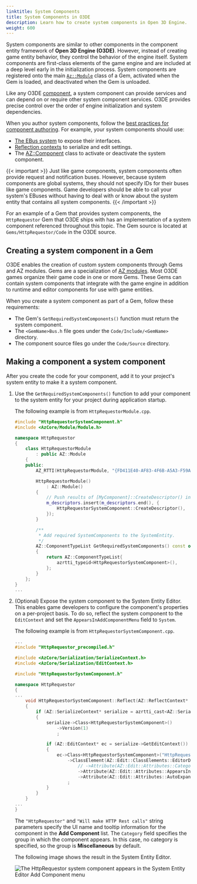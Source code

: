 ```yaml
---
linktitle: System Components
title: System Components in O3DE
description: Learn how to create system components in Open 3D Engine.
weight: 600
---
```


System components are similar to other components in the component entity framework of **Open 3D Engine (O3DE)**. However, instead of creating game entity behavior, they control the behavior of the engine itself. System components are first-class elements of the game engine and are included at a deep level early in the initialization process. System components are registered onto the main [`Az::Module`](/docs/api/frameworks/azcore/class_a_z_1_1_module.html) class of a Gem, activated when the Gem is loaded, and deactivated when the Gem is unloaded.

Like any O3DE [component](/docs/user-guide/programming/components/create-component/), a system component can provide services and can depend on or require other system component services. O3DE provides precise control over the order of engine initialization and system dependencies.

When you author system components, follow the [best practices for component authoring](/docs/user-guide/programming/components/entity-system-pg-components-ebuses-best-practices). For example, your system components should use:

* [The EBus system](/docs/user-guide/programming/messaging/ebus) to expose their interfaces.
* [Reflection contexts](/docs/user-guide/programming/components/reflection/) to serialize and edit settings.
* The [AZ::Component](/docs/api/frameworks/azcore/class_a_z_1_1_component.html) class to activate or deactivate the system component.

{{< important >}}
Just like game components, system components often provide request and notification buses. However, because system components are global systems, they should not specify IDs for their buses like game components. Game developers should be able to call your system's EBuses without having to deal with or know about the system entity that contains all system components.
{{< /important >}}

For an example of a Gem that provides system components, the `HttpRequestor` Gem that O3DE ships with has an implementation of a system component referenced throughout this topic. The Gem source is located at `Gems/HttpRequestor/Code` in the O3DE source.

## Creating a system component in a Gem

O3DE enables the creation of custom system components through Gems and AZ modules. Gems are a specialization of [AZ modules](/docs/user-guide/programming/gems/overview). Most O3DE games organize their game code in one or more Gems. These Gems can contain system components that integrate with the game engine in addition to runtime and editor components for use with game entities.

When you create a system component as part of a Gem, follow these requirements:

* The Gem's `GetRequiredSystemComponents()` function must return the system component.
* The `<GemName>Bus.h` file goes under the `Code/Include/<GemName>` directory.
* The component source files go under the `Code/Source` directory.

## Making a component a system component

After you create the code for your component, add it to your project's system entity to make it a system component.

1. Use the `GetRequiredSystemComponents()` function to add your component to the system entity for your project during application startup.

   The following example is from `HttpRequestorModule.cpp`.

   ```cpp
   #include "HttpRequestorSystemComponent.h"
   #include <AzCore/Module/Module.h>

   namespace HttpRequestor
   {
       class HttpRequestorModule
           : public AZ::Module
       {
       public:
           AZ_RTTI(HttpRequestorModule, "{FD411E40-AF83-4F6B-A5A3-F59AB71150BF}", AZ::Module);

           HttpRequestorModule()
               : AZ::Module()
           {
               // Push results of [MyComponent]::CreateDescriptor() into m_descriptors here.
               m_descriptors.insert(m_descriptors.end(), {
                   HttpRequestorSystemComponent::CreateDescriptor(),
               });
           }

           /**
            * Add required SystemComponents to the SystemEntity.
            */
           AZ::ComponentTypeList GetRequiredSystemComponents() const override
           {
               return AZ::ComponentTypeList{
                   azrtti_typeid<HttpRequestorSystemComponent>(),
               };
           }
       };
   }
   ...
   ```

1. (Optional) Expose the system component to the System Entity Editor. This enables game developers to configure the component's properties on a per-project basis. To do so, reflect the system component to the `EditContext` and set the `AppearsInAddComponentMenu` field to `System`.

   The following example is from `HttpRequestorSystemComponent.cpp`.

   ```cpp
   ...
   #include "HttpRequestor_precompiled.h"

   #include <AzCore/Serialization/SerializeContext.h>
   #include <AzCore/Serialization/EditContext.h>

   #include "HttpRequestorSystemComponent.h"

   namespace HttpRequestor
   {
   ...
       void HttpRequestorSystemComponent::Reflect(AZ::ReflectContext* context)
       {
           if (AZ::SerializeContext* serialize = azrtti_cast<AZ::SerializeContext*>(context))
           {
               serialize->Class<HttpRequestorSystemComponent>()
                   ->Version(1)
                   ;

               if (AZ::EditContext* ec = serialize->GetEditContext())
               {
                   ec->Class<HttpRequestorSystemComponent>("HttpRequestor", "Will make HTTP Rest calls")
                       ->ClassElement(AZ::Edit::ClassElements::EditorData, "")
                           // ->Attribute(AZ::Edit::Attributes::Category, "") Set a category
                           ->Attribute(AZ::Edit::Attributes::AppearsInAddComponentMenu, AZ_CRC("System"))
                           ->Attribute(AZ::Edit::Attributes::AutoExpand, true)
                       ;
               }
           }
       }
   ...
   }
   ```

    The `"HttpRequestor"` and `"Will make HTTP Rest calls"` string parameters specify the UI name and tooltip information for the component in the **Add Component** list. The `Category` field specifies the group in which the component appears. In this case, no category is specified, so the group is **Miscellaneous** by default.

    The following image shows the result in the System Entity Editor.

    ![The HttpRequestor system component appears in the System Entity Editor Add Component menu](/images/user-guide/programming/components/component-entity-system-pg-creating-system-components-system-editor.png)
